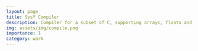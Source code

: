 ```yaml
---
layout: page
title: SysY Compiler
description: Compiler for a subset of C, supporting arrays, floats and function calls
img: assets/img/compile.png
importance: 1
category: work
---
```

